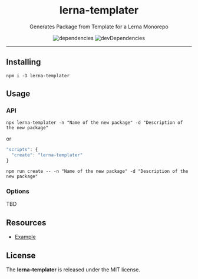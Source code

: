 <h1 align="center">lerna-templater</h1>
<p align="center">Generates Package from Template for a Lerna Monorepo</p>
<p align="center">
  <img src="https://david-dm.org/rdarida/lerna-templater/status.svg" alt="dependencies">
  <img src="https://david-dm.org/rdarida/lerna-templater/dev-status.svg" alt="devDependencies">
</p>
<hr>

## Installing
```
npm i -D lerna-templater
```

## Usage
### API
```
npx lerna-templater -n "Name of the new package" -d "Description of the new package"
```

or

```js
"scripts": {
  "create": "lerna-templater"
}
```

```
npm run create -- -n "Name of the new package" -d "Description of the new package"
```

### Options
TBD

## Resources
- [Example](https://github.com/rdarida/base-scripts)

## License
The **lerna-templater** is released under the MIT license.
